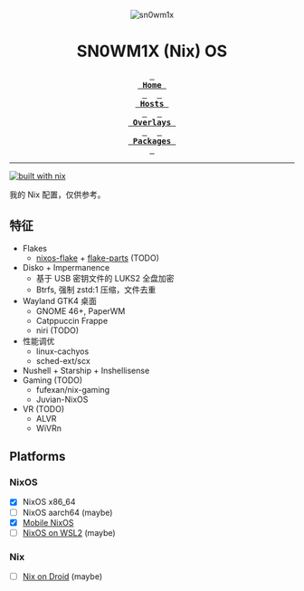 <br />
<div align="center">
<img src="https://github.com/sn0wm1x.png" alt="sn0wm1x" />
</div>

<h1 align="center">SN0WM1X (Nix) OS</h1>

<div align="center">

**[<kbd> <br> Home <br> </kbd>](/home/)** 
**[<kbd> <br> Hosts <br> </kbd>](/hosts/)** 
**[<kbd> <br> Overlays <br> </kbd>](/overlays/)** 
**[<kbd> <br> Packages <br> </kbd>](/pkgs/)**

</div>

---

[![built with nix](https://builtwithnix.org/badge.svg)](https://builtwithnix.org)

我的 Nix 配置，仅供参考。

## 特征

- Flakes
  - [nixos-flake](https://github.com/srid/nixos-flake) + [flake-parts](https://github.com/hercules-ci/flake-parts) (TODO)
- Disko + Impermanence
  - 基于 USB 密钥文件的 LUKS2 全盘加密
  - Btrfs, 强制 zstd:1 压缩，文件去重
- Wayland GTK4 桌面
  - GNOME 46+, PaperWM
  - Catppuccin Frappe
  - niri (TODO)
- 性能调优
  - linux-cachyos
  - sched-ext/scx
- Nushell + Starship + Inshellisense
- Gaming (TODO)
  - fufexan/nix-gaming
  - Juvian-NixOS
- VR (TODO)
  - ALVR
  - WiVRn

<!-- ## Useful links

- https://github.com/nix-community/disko/blob/master/docs/quickstart.md
- https://github.com/Misterio77/nix-starter-configs/tree/main/minimal
- https://github.com/Misterio77/nix-config -->

## Platforms

### NixOS

- [x] NixOS x86_64
- [ ] NixOS aarch64 (maybe)
- [x] [Mobile NixOS](https://github.com/NixOS/mobile-nixos)
- [ ] [NixOS on WSL2](https://github.com/nix-community/NixOS-WSL) (maybe)

### Nix

- [ ] [Nix on Droid](https://github.com/nix-community/nix-on-droid) (maybe)
